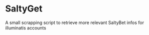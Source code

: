 # SaltyGet
A small scrapping script to retrieve more relevant SaltyBet infos for illuminatis accounts
